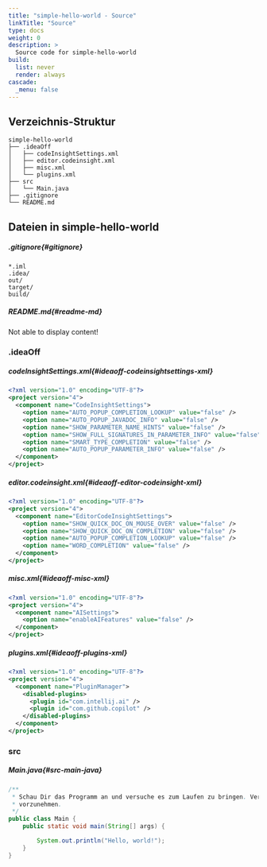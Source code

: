 ```yaml
---
title: "simple-hello-world - Source"
linkTitle: "Source"
type: docs
weight: 0
description: >
  Source code for simple-hello-world
build:
  list: never
  render: always
cascade:
  _menu: false
---
```


## Verzeichnis-Struktur

```console
simple-hello-world
├── .ideaOff
│   ├── codeInsightSettings.xml
│   ├── editor.codeinsight.xml
│   ├── misc.xml
│   └── plugins.xml
├── src
│   └── Main.java
├── .gitignore
└── README.md
```

## Dateien in simple-hello-world

##### .gitignore{#gitignore}

```
*.iml
.idea/
out/
target/
build/
```

##### README.md{#readme-md}

Not able to display content!

### .ideaOff

##### codeInsightSettings.xml{#ideaoff-codeinsightsettings-xml}

```xml
<?xml version="1.0" encoding="UTF-8"?>
<project version="4">
  <component name="CodeInsightSettings">
    <option name="AUTO_POPUP_COMPLETION_LOOKUP" value="false" />
    <option name="AUTO_POPUP_JAVADOC_INFO" value="false" />
    <option name="SHOW_PARAMETER_NAME_HINTS" value="false" />
    <option name="SHOW_FULL_SIGNATURES_IN_PARAMETER_INFO" value="false" />
    <option name="SMART_TYPE_COMPLETION" value="false" />
    <option name="AUTO_POPUP_PARAMETER_INFO" value="false" />
  </component>
</project>

```

##### editor.codeinsight.xml{#ideaoff-editor-codeinsight-xml}

```xml
<?xml version="1.0" encoding="UTF-8"?>
<project version="4">
  <component name="EditorCodeInsightSettings">
    <option name="SHOW_QUICK_DOC_ON_MOUSE_OVER" value="false" />
    <option name="SHOW_QUICK_DOC_ON_COMPLETION" value="false" />
    <option name="AUTO_POPUP_COMPLETION_LOOKUP" value="false" />
    <option name="WORD_COMPLETION" value="false" />
  </component>
</project>

```

##### misc.xml{#ideaoff-misc-xml}

```xml
<?xml version="1.0" encoding="UTF-8"?>
<project version="4">
  <component name="AISettings">
    <option name="enableAIFeatures" value="false" />
  </component>
</project>

```

##### plugins.xml{#ideaoff-plugins-xml}

```xml
<?xml version="1.0" encoding="UTF-8"?>
<project version="4">
  <component name="PluginManager">
    <disabled-plugins>
      <plugin id="com.intellij.ai" />
      <plugin id="com.github.copilot" />
    </disabled-plugins>
  </component>
</project>

```

### src

##### Main.java{#src-main-java}

```java
/**
 * Schau Dir das Programm an und versuche es zum Laufen zu bringen. Versuche, ein paar kleine Änderungen am Programm
 * vorzunehmen.
 */
public class Main {
    public static void main(String[] args) {

        System.out.println("Hello, world!");
    }
}

```
